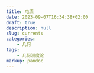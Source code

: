 ```yaml
---
title: 电流
date: 2023-09-07T16:34:38+02:00
draft: true
description: null
slug: currents
categories:
    - 几何
tags:
    - 几何测度论
markup: pandoc
---
```


